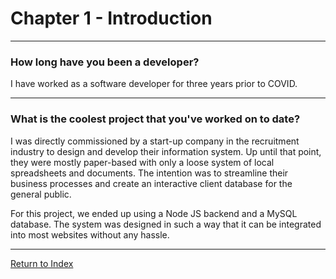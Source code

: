 # Chapter 1 - Introduction

---

### How long have you been a developer?

I have worked as a software developer for three years prior to COVID.

---

### What is the coolest project that you've worked on to date?

I was directly commissioned by a start-up company in the recruitment industry to design and develop their information system. Up until that point, they were mostly paper-based with only a loose system of local spreadsheets and documents. The intention was to streamline their business processes and create an interactive client database for the general public.

For this project, we ended up using a Node JS backend and a MySQL database. The system was designed in such a way that it can be integrated into most websites without any hassle.

---

[Return to Index](../readme.md)
